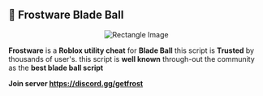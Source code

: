 ## 🔹 Frostware Blade Ball 

<p align="center">
  <img src="https://s6.ezgif.com/tmp/ezgif-65e125cbe9c4c.gif" alt="Rectangle Image">
</p>

**Frostware** is a **Roblox utility cheat** for **Blade Ball** this script is **Trusted** by thousands of user's. this script is **well known** through-out the community as the **best blade ball script**

**Join server https://discord.gg/getfrost**

